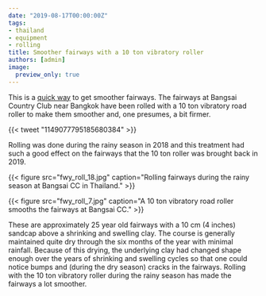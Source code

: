 ```yaml
---
date: "2019-08-17T00:00:00Z"
tags:
- thailand
- equipment
- rolling
title: Smoother fairways with a 10 ton vibratory roller
authors: [admin]
image:
  preview_only: true
---
```


This is a [quick way](https://twitter.com/asianturfgrass/status/1149077795185680384?s=20) to get smoother fairways. The fairways at Bangsai Country Club near Bangkok have been rolled with a 10 ton vibratory road roller to make them smoother and, one presumes, a bit firmer.

{{< tweet "1149077795185680384" >}} 

Rolling was done during the rainy season in 2018 and this treatment had such a good effect on the fairways that the 10 ton roller was brought back in 2019.

{{< figure src="fwy_roll_18.jpg" caption="Rolling fairways during the rainy season at Bangsai CC in Thailand." >}}

{{< figure src="fwy_roll_7.jpg" caption="A 10 ton vibratory road roller smooths the fairways at Bangsai CC." >}}

These are approximately 25 year old fairways with a 10 cm (4 inches) sandcap above a shrinking and swelling clay. The course is generally maintained quite dry through the six months of the year with minimal rainfall. Because of this drying, the underlying clay had changed shape enough over the years of shrinking and swelling cycles so that one could notice bumps and (during the dry season) cracks in the fairways. Rolling with the 10 ton vibratory roller during the rainy season has made the fairways a lot smoother.



